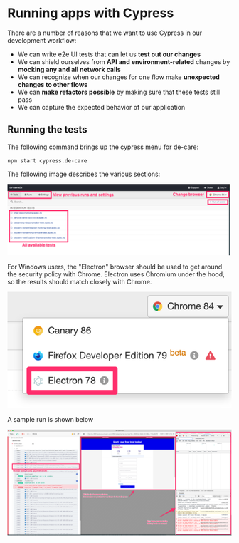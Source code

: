 # Running apps with Cypress

There are a number of reasons that we want to use Cypress in our development workflow:

-   We can write e2e UI tests that can let us **test out our changes**
-   We can shield ourselves from **API and environment-related** changes by **mocking any and all network calls**
-   We can recognize when our changes for one flow make **unexpected changes to other flows**
-   We can **make refactors possible** by making sure that these tests still pass
-   We can capture the expected behavior of our application

## Running the tests

The following command brings up the cypress menu for de-care:

```
npm start cypress.de-care
```

The following image describes the various sections:

![Cypress menu](../images/cypress-menu.png)

For Windows users, the "Electron" browser should be used to get around the security policy with Chrome. Electron uses Chromium under the hood, so the results should match closely with Chrome.

![Cypress browser choice](../images/cypress-electron-choice.png)

A sample run is shown below

![Cypress sample run](../images/cypress-sample-run.png)
